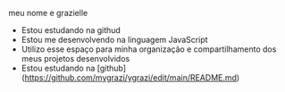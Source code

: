 meu nome e grazielle
- Estou estudando na githud
- Estou me desenvolvendo na linguagem JavaScript
- Utilizo esse espaço para minha organização e
compartilhamento dos meus projetos desenvolvidos
- Estou estudando na [github] (https://github.com/mygrazi/ygrazi/edit/main/README.md)
